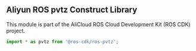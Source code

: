 ## Aliyun ROS pvtz Construct Library

This module is part of the AliCloud ROS Cloud Development Kit (ROS CDK) project.

```ts
import * as pvtz from '@ros-cdk/ros-pvtz';
```